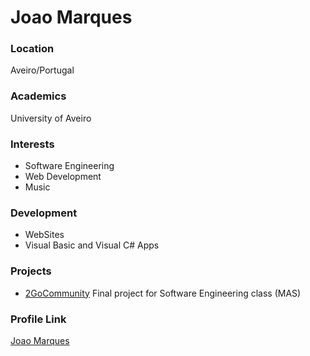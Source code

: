 # Joao Marques

### Location

Aveiro/Portugal

### Academics

University of Aveiro

### Interests

- Software Engineering
- Web Development
- Music

### Development

- WebSites
- Visual Basic and Visual C# Apps

### Projects

- [2GoCommunity](https://github.com/joao-p-marques/2GoCommunity.git) Final project for Software Engineering class (MAS)

### Profile Link

[Joao Marques](https://github.com/joao-p-marques/)


